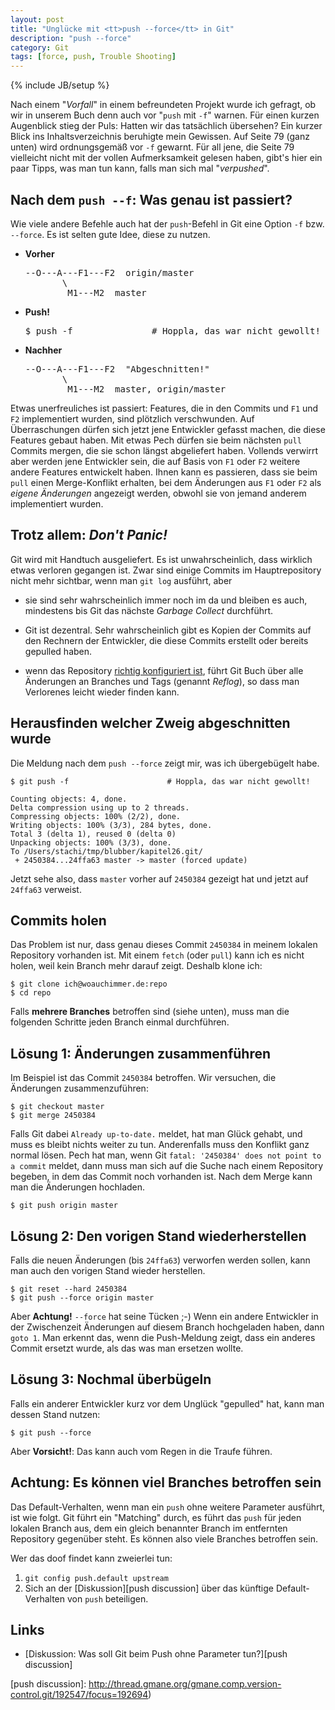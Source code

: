 ```yaml
---
layout: post
title: "Unglücke mit <tt>push --force</tt> in Git"
description: "push --force"
category: Git
tags: [force, push, Trouble Shooting]
---
```

{% include JB/setup %}

Nach einem "*Vorfall*" in einem befreundeten Projekt wurde ich gefragt,
ob wir in unserem Buch denn auch vor "`push` mit `-f`" warnen.
Für einen kurzen Augenblick stieg der Puls:
Hatten wir das tatsächlich übersehen?
Ein kurzer Blick ins Inhaltsverzeichnis beruhigte mein Gewissen.
Auf Seite 79 (ganz unten) wird ordnungsgemäß vor `-f` gewarnt.
Für all jene, die Seite 79 vielleicht nicht mit der vollen Aufmerksamkeit
gelesen haben, gibt's hier ein paar Tipps, was man tun kann, falls 
man sich mal "*verpushed*".

Nach dem `push --f`: Was genau ist passiert?
--------------------------------------------

Wie viele andere Befehle auch hat der `push`-Befehl in Git eine Option `-f` 
bzw. `--force`. Es ist selten  gute Idee, diese zu nutzen. 

 * **Vorher**
   <pre>
   --O---A---F1---F2  origin/master
          \
           M1---M2  master   
   </pre>
   
 * **Push!**

   <pre>$ push -f               # Hoppla, das war nicht gewollt!</pre>

 * **Nachher**
   <pre>
   --O---A---F1---F2  "Abgeschnitten!"
          \
           M1---M2  master, origin/master   
   </pre>

Etwas unerfreuliches ist passiert:
Features, die in den Commits und `F1` und `F2`
implementiert wurden, sind plötzlich verschwunden.
Auf Überraschungen dürfen sich jetzt jene Entwickler gefasst machen,
die diese Features gebaut haben. Mit etwas Pech dürfen sie beim nächsten
`pull` Commits mergen, die sie schon längst abgeliefert haben.
Vollends verwirrt aber werden jene Entwickler sein,
die auf Basis von `F1` oder `F2` weitere andere Features entwickelt haben.
Ihnen kann es passieren, dass sie beim `pull` einen Merge-Konflikt erhalten,
bei dem Änderungen aus `F1` oder `F2` als *eigene Änderungen* angezeigt werden,
obwohl sie von jemand anderem implementiert wurden.

Trotz allem: *Don't Panic!*
---------------------------

Git wird mit Handtuch ausgeliefert. 
Es ist unwahrscheinlich, dass wirklich etwas verloren gegangen ist.
Zwar sind einige Commits im Hauptrepository nicht mehr sichtbar,
wenn man `git log` ausführt, aber

 * sie sind sehr wahrscheinlich immer noch im da 
   und bleiben es auch, mindestens bis Git das nächste 
   *Garbage Collect* durchführt.
   
 * Git ist dezentral. Sehr wahrscheinlich gibt es Kopien der Commits
   auf den Rechnern der Entwickler, die diese Commits erstellt oder
   bereits gepulled haben.
   
 * wenn das Repository
   [richtig konfiguriert ist](/2012/05/09/reflog-fuer-bare-repositorys-in-git-einrichten),
   führt Git Buch über alle Änderungen an Branches und Tags (genannt *Reflog*),
   so dass man Verlorenes leicht wieder finden kann.
   
Herausfinden welcher Zweig abgeschnitten wurde
----------------------------------------------

Die Meldung nach dem `push --force` zeigt mir, was ich übergebügelt habe.

	$ git push -f                      # Hoppla, das war nicht gewollt!
	
	Counting objects: 4, done.
	Delta compression using up to 2 threads.
	Compressing objects: 100% (2/2), done.
	Writing objects: 100% (3/3), 284 bytes, done.
	Total 3 (delta 1), reused 0 (delta 0)
	Unpacking objects: 100% (3/3), done.
	To /Users/stachi/tmp/blubber/kapitel26.git/
	 + 2450384...24ffa63 master -> master (forced update)

Jetzt sehe also, dass `master` vorher auf `2450384` gezeigt hat
und jetzt auf `24ffa63` verweist.

Commits holen
-------------

Das Problem ist nur, dass genau dieses Commit `2450384` in meinem lokalen
Repository vorhanden ist. Mit einem `fetch` (oder `pull`) 
kann ich es nicht holen, weil kein Branch mehr darauf zeigt.
Deshalb klone ich:

	$ git clone ich@woauchimmer.de:repo
	$ cd repo

Falls **mehrere Branches** betroffen sind (siehe unten), 
muss man die folgenden Schritte jeden Branch einmal durchführen.

Lösung 1: Änderungen zusammenführen
-----------------------------------

Im Beispiel ist das Commit `2450384` betroffen. Wir versuchen, die
Änderungen zusammenzuführen:

	$ git checkout master
	$ git merge 2450384

Falls Git dabei `Already up-to-date.` meldet, hat man Glück gehabt,
und muss es bleibt nichts weiter zu tun.
Anderenfalls muss den Konflikt ganz normal lösen.
Pech hat man, wenn Git
`fatal: '2450384' does not point to a commit` meldet, dann muss man
sich auf die Suche nach einem Repository begeben, in dem das Commit
noch vorhanden ist. Nach dem Merge kann man die Änderungen hochladen.

	$ git push origin master

Lösung 2: Den vorigen Stand wiederherstellen
--------------------------------------------

Falls die neuen Änderungen (bis `24ffa63`) verworfen werden sollen,
kann man auch den vorigen Stand wieder herstellen.

	$ git reset --hard 2450384
	$ git push --force origin master

Aber **Achtung!** `--force` hat seine Tücken ;-)
Wenn ein andere Entwickler in der Zwischenzeit Änderungen
auf diesem Branch hochgeladen haben, dann `goto 1`.
Man erkennt das, wenn die Push-Meldung zeigt, dass ein
anderes Commit ersetzt wurde, als das was man ersetzen wollte.

Lösung 3: Nochmal überbügeln
----------------------------

Falls ein anderer Entwickler kurz vor dem Unglück "gepulled"
hat, kann man dessen Stand nutzen:

	$ git push --force

Aber **Vorsicht!**: Das kann auch vom Regen in die Traufe führen.

Achtung: Es können viel Branches betroffen sein
-----------------------------------------------

Das Default-Verhalten, wenn man ein `push` ohne weitere Parameter
ausführt, ist wie folgt. Git führt ein "Matching" durch,
es führt das `push` für jeden lokalen Branch aus, 
dem ein gleich benannter Branch im entfernten Repository gegenüber steht.
Es können also viele Branches betroffen sein.

Wer das doof findet kann zweierlei tun: 

 1. `git config push.default upstream`
 2. Sich an der [Diskussion][push discussion]
    über das künftige Default-Verhalten von `push` beteiligen.

Links
-----

 * [Diskussion: Was soll Git beim Push ohne Parameter tun?][push discussion]

[push discussion]: http://thread.gmane.org/gmane.comp.version-control.git/192547/focus=192694)
